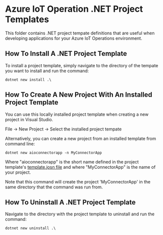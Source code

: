 # Azure IoT Operation .NET Project Templates

This folder contains .NET project tempate definitions that are useful when developing
applications for your Azure IoT Operations environment.

## How To Install A .NET Project Template

To install a project template, simply navigate to the directory of the tempate you want to install and run the command:

```
dotnet new install .\
```

## How To Create A New Project With An Installed Project Template

You can use this locally installed project template when creating a new project in Visual Studio.

File -> New Project -> Select the installed project tempate

Alternatively, you can create a new project from an installed template from command line:

```
dotnet new aioconnectorapp -n MyConnectorApp
```

Where "aioconnectorapp" is the short name defined in the project template's [template.josn file](./ConnectorApp/.template.config/template.json) and where "MyConnectorApp" is the name of your project.

Note that this command will create the project 'MyConnectorApp' in the same directory that the command was run from.

## How To Uninstall A .NET Project Template

Navigate to the directory with the project template to uninstall and run the command:

```
dotnet new uninstall .\
```